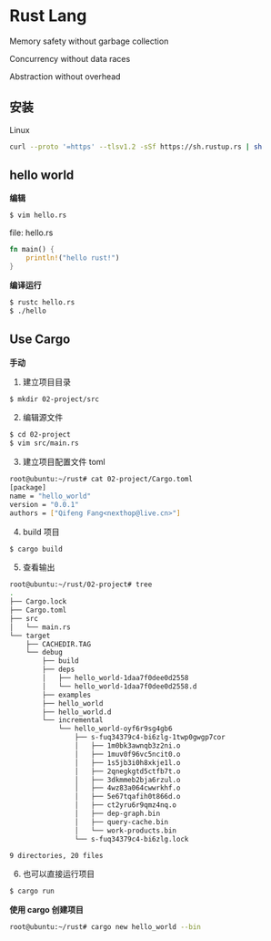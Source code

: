 # Rust Lang


Memory safety without garbage collection

Concurrency without data races

Abstraction without overhead


## 安装

Linux

```sh
curl --proto '=https' --tlsv1.2 -sSf https://sh.rustup.rs | sh
```

## hello world

**编辑**

```sh
$ vim hello.rs
```

file: hello.rs

```rust
fn main() {
    println!("hello rust!")
}
```

**编译运行**

```sh
$ rustc hello.rs
$ ./hello
```


## Use Cargo



**手动**

1. 建立项目目录

```sh
$ mkdir 02-project/src
```

2. 编辑源文件

```sh
$ cd 02-project
$ vim src/main.rs
```

3. 建立项目配置文件 toml

```sh
root@ubuntu:~/rust# cat 02-project/Cargo.toml
[package]
name = "hello_world"
version = "0.0.1"
authors = ["Qifeng Fang<nexthop@live.cn>"]
```

4. build 项目

```sh
$ cargo build
```

5. 查看输出

```sh
root@ubuntu:~/rust/02-project# tree
.
├── Cargo.lock
├── Cargo.toml
├── src
│   └── main.rs
└── target
    ├── CACHEDIR.TAG
    └── debug
        ├── build
        ├── deps
        │   ├── hello_world-1daa7f0dee0d2558
        │   └── hello_world-1daa7f0dee0d2558.d
        ├── examples
        ├── hello_world
        ├── hello_world.d
        └── incremental
            └── hello_world-oyf6r9sg4gb6
                ├── s-fuq34379c4-bi6zlg-1twp0gwgp7cor
                │   ├── 1m0bk3awnqb3z2ni.o
                │   ├── 1muv0f96vc5ncit0.o
                │   ├── 1s5jb3i0h8xkje1l.o
                │   ├── 2qnegkgtd5ctfb7t.o
                │   ├── 3dkmmeb2bja6rzul.o
                │   ├── 4wz83a064cwwrkhf.o
                │   ├── 5e67tqafih0t866d.o
                │   ├── ct2yru6r9qmz4nq.o
                │   ├── dep-graph.bin
                │   ├── query-cache.bin
                │   └── work-products.bin
                └── s-fuq34379c4-bi6zlg.lock

9 directories, 20 files
```

6. 也可以直接运行项目

```sh
$ cargo run
```


**使用 cargo 创建项目**

```sh
root@ubuntu:~/rust# cargo new hello_world --bin
```
